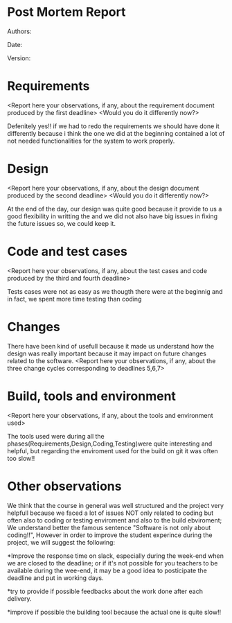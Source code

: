 ﻿# Post Mortem ReportAuthors:Date:Version:<This document is about your observations and lessons learnt on the project. They will not be used to grade the project> # Requirements<Report here your observations, if any, about the requirement document produced by the first deadline><Would you do it differently now?>Defenitely yes!! if we had to redo the requirements we should have done it differently because i think the one we did at the beginning contained a lot of not needed functionalities for the system to work properly.# Design<Report here your observations, if any, about the design  document produced by the second  deadline><Would you do it differently now?>At the end of the day, our design was quite good because it provide to us a good flexibility in writting the and we did not also have big issues in fixing the future issues so, we could keep it.# Code and test cases<Report here your observations, if any, about the test cases and code produced by the third and fourth deadline>Tests cases were not as easy as we thougth there were at the beginnig and in fact, we spent more time testing than coding# ChangesThere have been kind of usefull because it made us understand how the design was really important because it may impact on future changes related to the software.<Report here your observations, if any, about the three change cycles corresponding to deadlines 5,6,7># Build, tools and environment<Report here your observations, if any, about the tools and environment used>The tools used were during all the phases(Requirements,Design,Coding,Testing)were quite interesting and helpful, but regarding the enviroment used for the build on git it was often too slow!!# Other observations<Report here any other comment or suggestion >We think that the course in general was well structured and the project very helpfull because we faced a lot of issues NOT only related to coding but often also to coding or testing enviroment and also to the build ebviroment; We understand better the famous sentence "Software is not only about coding!!", However in order to improve the student experince during the project, we will suggest the following:*Improve the response time on slack, especially during the week-end when we are closed to the deadline; or if it's not possible for you teachers to be available during the wee-end, it may be a good idea to posticipate the deadline and put in working days.*try to provide if possible feedbacks about the work done after each delivery.*improve if possible the building tool because the actual one is quite slow!!